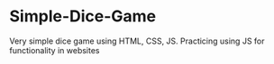 # Simple-Dice-Game
Very simple dice game using HTML, CSS, JS. Practicing using JS for functionality in websites
